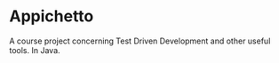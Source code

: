 # Appichetto
A course project concerning Test Driven Development and other useful tools. In Java. 

